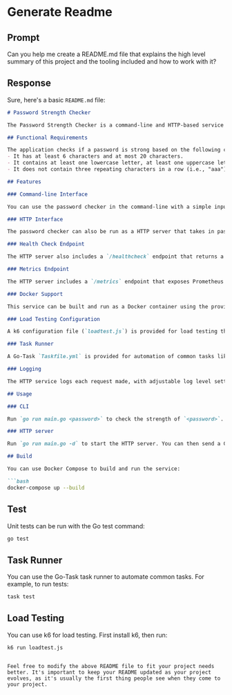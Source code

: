 # Generate Readme

## Prompt

Can you help me create a README.md file that explains the high level summary of this project and the tooling included and how to work with it?

## Response

Sure, here's a basic `README.md` file:

```markdown
# Password Strength Checker

The Password Strength Checker is a command-line and HTTP-based service written in Go that checks the strength of a password based on certain rules. It is built to be production-ready with operational features including health checks, metrics, Docker support, and load testing configuration.

## Functional Requirements

The application checks if a password is strong based on the following criteria:
- It has at least 6 characters and at most 20 characters.
- It contains at least one lowercase letter, at least one uppercase letter, and at least one digit.
- It does not contain three repeating characters in a row (i.e., "aaa").

## Features

### Command-line Interface

You can use the password checker in the command-line with a simple input password.

### HTTP Interface

The password checker can also be run as a HTTP server that takes in password as a parameter and returns the steps required to make it strong.

### Health Check Endpoint

The HTTP server also includes a `/healthcheck` endpoint that returns a 200 success HTTP status value.

### Metrics Endpoint

The HTTP server includes a `/metrics` endpoint that exposes Prometheus metrics. It currently tracks the total number of requests made to the password strength check endpoint.

### Docker Support

This service can be built and run as a Docker container using the provided Dockerfile and docker-compose.yml files.

### Load Testing Configuration

A k6 configuration file (`loadtest.js`) is provided for load testing the HTTP password checker web service.

### Task Runner

A Go-Task `Taskfile.yml` is provided for automation of common tasks like running tests, building the application, and more.

### Logging

The HTTP service logs each request made, with adjustable log level setting to control the verbosity of the logs.

## Usage

### CLI

Run `go run main.go <password>` to check the strength of `<password>`.

### HTTP server

Run `go run main.go -d` to start the HTTP server. You can then send a GET request to `localhost:8080/check/<password>` to check the strength of `<password>`.

## Build

You can use Docker Compose to build and run the service:

```bash
docker-compose up --build
```

## Test

Unit tests can be run with the Go test command:

```bash
go test
```

## Task Runner

You can use the Go-Task task runner to automate common tasks. For example, to run tests:

```bash
task test
```

## Load Testing

You can use k6 for load testing. First install k6, then run:

```bash
k6 run loadtest.js
```
```

Feel free to modify the above README file to fit your project needs better. It's important to keep your README updated as your project evolves, as it's usually the first thing people see when they come to your project.